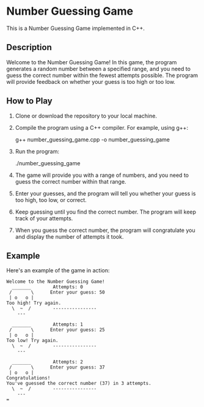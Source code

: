 
# Number Guessing Game

This is a Number Guessing Game implemented in C++. 

## Description

Welcome to the Number Guessing Game! In this game, the program generates a random number between a specified range, and you need to guess the correct number within the fewest attempts possible. The program will provide feedback on whether your guess is too high or too low.

## How to Play

1. Clone or download the repository to your local machine.

2. Compile the program using a C++ compiler. For example, using g++:

   g++ number_guessing_game.cpp -o number_guessing_game
  

3. Run the program:

   ./number_guessing_game
 

4. The game will provide you with a range of numbers, and you need to guess the correct number within that range.

5. Enter your guesses, and the program will tell you whether your guess is too high, too low, or correct.

6. Keep guessing until you find the correct number. The program will keep track of your attempts.

7. When you guess the correct number, the program will congratulate you and display the number of attempts it took.

## Example

Here's an example of the game in action:

```
Welcome to the Number Guessing Game!
  _______        Attempts: 0
 /       \      Enter your guess: 50
 | o   o |       
Too high! Try again.
  \  ~  /        ----------------
    ---

  _______        Attempts: 1
 /       \      Enter your guess: 25
 | o   o |       
Too low! Try again.
  \  ~  /        ----------------
    ---

  _______        Attempts: 2
 /       \      Enter your guess: 37
 | o   o |       
Congratulations!
You've guessed the correct number (37) in 3 attempts.
  \  ~  /        ----------------
    ---
=